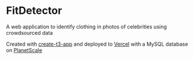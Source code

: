 # FitDetector

A web application to identify clothing in photos of celebrities using crowdsourced data

Created with [create-t3-app](https://create.t3.gg/) and deployed to [Vercel](https://vercel.com/) with a MySQL database on [PlanetScale](https://planetscale.com/)

